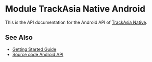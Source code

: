 # Module TrackAsia Native Android

This is the API documentation for the Android API of [TrackAsia Native](https://github.com/track-asia/trackasia-native).

## See Also

- [Getting Started Guide](https://track-asia.com/trackasia-native/docs/book/android/getting-started-guide.html)
- [Source code Android API](https://github.com/track-asia/trackasia-native/tree/main/platform/android)
